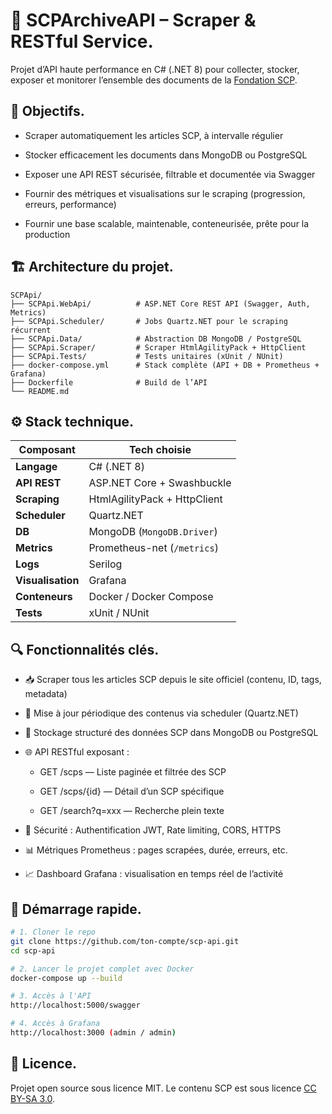 # 🧪 SCPArchiveAPI – Scraper & RESTful Service.
Projet d’API haute performance en C# (.NET 8) pour collecter, stocker, exposer et monitorer l’ensemble des documents de la [Fondation SCP](http://scp-wiki.wikidot.com).

## 📌 Objectifs.
- Scraper automatiquement les articles SCP, à intervalle régulier

- Stocker efficacement les documents dans MongoDB ou PostgreSQL

- Exposer une API REST sécurisée, filtrable et documentée via Swagger

- Fournir des métriques et visualisations sur le scraping (progression, erreurs, performance)

- Fournir une base scalable, maintenable, conteneurisée, prête pour la production

## 🏗️ Architecture du projet.
```
SCPApi/
├── SCPApi.WebApi/          # ASP.NET Core REST API (Swagger, Auth, Metrics)
├── SCPApi.Scheduler/       # Jobs Quartz.NET pour le scraping récurrent
├── SCPApi.Data/            # Abstraction DB MongoDB / PostgreSQL
├── SCPApi.Scraper/         # Scraper HtmlAgilityPack + HttpClient
├── SCPApi.Tests/           # Tests unitaires (xUnit / NUnit)
├── docker-compose.yml      # Stack complète (API + DB + Prometheus + Grafana)
├── Dockerfile              # Build de l’API
└── README.md
```

## ⚙️ Stack technique.
| Composant         | Tech choisie                 |
| ----------------- | ---------------------------- |
| **Langage**       | C# (.NET 8)                  |
| **API REST**      | ASP.NET Core + Swashbuckle   |
| **Scraping**      | HtmlAgilityPack + HttpClient |
| **Scheduler**     | Quartz.NET                   |
| **DB**            | MongoDB (`MongoDB.Driver`)   |
| **Metrics**       | Prometheus-net (`/metrics`)  |
| **Logs**          | Serilog                      |
| **Visualisation** | Grafana                      |
| **Conteneurs**    | Docker / Docker Compose      |
| **Tests**         | xUnit / NUnit                |

## 🔍 Fonctionnalités clés.
- 📥 Scraper tous les articles SCP depuis le site officiel (contenu, ID, tags, metadata)

- 📆 Mise à jour périodique des contenus via scheduler (Quartz.NET)

- 🧾 Stockage structuré des données SCP dans MongoDB ou PostgreSQL

- 🌐 API RESTful exposant :

  - GET /scps — Liste paginée et filtrée des SCP

  - GET /scps/{id} — Détail d’un SCP spécifique

  - GET /search?q=xxx — Recherche plein texte

- 🔐 Sécurité : Authentification JWT, Rate limiting, CORS, HTTPS

- 📊 Métriques Prometheus : pages scrapées, durée, erreurs, etc.

- 📈 Dashboard Grafana : visualisation en temps réel de l’activité

## 🚀 Démarrage rapide.
```bash
# 1. Cloner le repo
git clone https://github.com/ton-compte/scp-api.git
cd scp-api

# 2. Lancer le projet complet avec Docker
docker-compose up --build

# 3. Accès à l'API
http://localhost:5000/swagger

# 4. Accès à Grafana
http://localhost:3000 (admin / admin)
```

## 📄 Licence.
Projet open source sous licence MIT. Le contenu SCP est sous licence [CC BY-SA 3.0](https://creativecommons.org/licenses/by-sa/3.0/).
